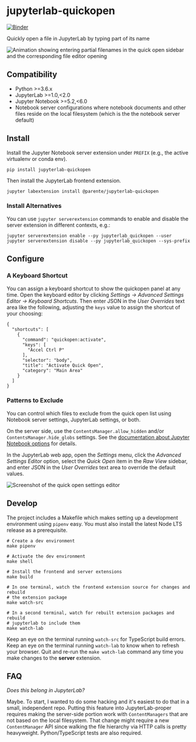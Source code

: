 # jupyterlab-quickopen

[![Binder](https://mybinder.org/badge_logo.svg)](https://mybinder.org/v2/gh/parente/jupyterlab-quickopen/master?urlpath=lab%2Ftree%2Fbinder%2Ftutorial.ipynb)

Quickly open a file in JupyterLab by typing part of its name

![Animation showing entering partial filenames in the quick open sidebar and the corresponding file editor opening](./doc/quickopen.gif)

## Compatibility

- Python >=3.6.x
- JupyterLab >=1.0,<2.0
- Jupyter Notebook >=5.2,<6.0
- Notebook server configurations where notebook documents and other files reside on the local
  filesystem (which is the the notebook server default)

## Install

Install the Jupyter Notebook server extension under `PREFIX` (e.g., the active virtualenv or conda
env).

```
pip install jupyterlab-quickopen
```

Then install the JupyterLab frontend extension.

```
jupyter labextension install @parente/jupyterlab-quickopen
```

### Install Alternatives

You can use `jupyter serverextension` commands to enable and disable the server extension in
different contexts, e.g.:

```
jupyter serverextension enable --py jupyterlab_quickopen --user
jupyter serverextension disable --py jupyterlab_quickopen --sys-prefix
```

## Configure

### A Keyboard Shortcut

You can assign a keyboard shortcut to show the quickopen panel at any time. Open the keyboard editor
by clicking _Settings &rarr; Advanced Settings Editor &rarr; Keyboard Shortcuts_. Then enter JSON in
the _User Overrides_ text area like the following, adjusting the `keys` value to assign the shortcut
of your choosing:

```
{
  "shortcuts": [
    {
      "command": "quickopen:activate",
      "keys": [
        "Accel Ctrl P"
      ],
      "selector": "body",
      "title": "Activate Quick Open",
      "category": "Main Area"
    }
  ]
}
```

### Patterns to Exclude

You can control which files to exclude from the quick open list using Notebook server settings,
JupyterLab settings, or both.

On the server side, use the `ContentsManager.allow_hidden` and/or `ContentsManager.hide_globs`
settings. See the
[documentation about Jupyter Notebook options](https://jupyter-notebook.readthedocs.io/en/stable/config.html)
for details.

In the JupyterLab web app, open the _Settings_ menu, click the _Advanced Settings Editor_ option,
select the _Quick Open_ item in the _Raw View_ sidebar, and enter JSON in the _User Overrides_ text
area to override the default values.

![Screenshot of the quick open settings editor](./doc/settings.png)

## Develop

The project includes a Makefile which makes setting up a development environment using `pipenv`
easy. You must also install the latest Node LTS release as a prerequisite.

```
# Create a dev environment
make pipenv

# Activate the dev environment
make shell

# Install the frontend and server extensions
make build

# In one terminal, watch the frontend extension source for changes and rebuild
# the extension package
make watch-src

# In a second terminal, watch for rebuilt extension packages and rebuild
# jupyterlab to include them
make watch-lab
```

Keep an eye on the terminal running `watch-src` for TypeScript build errors. Keep an eye on the
terminal running `watch-lab` to know when to refresh your browser. Quit and re-run the
`make watch-lab` command any time you make changes to the **server** extension.

## FAQ

_Does this belong in JupyterLab?_

Maybe. To start, I wanted to do some hacking and it's easiest to do that in a small, independent
repo. Putting this feature into JupyterLab-proper requires making the server-side portion work with
`ContentManagers` that are not based on the local filesystem. That change might require a new
`ContentManager` API since walking the file hierarchy via HTTP calls is pretty heavyweight.
Python/TypeScript tests are also required.
